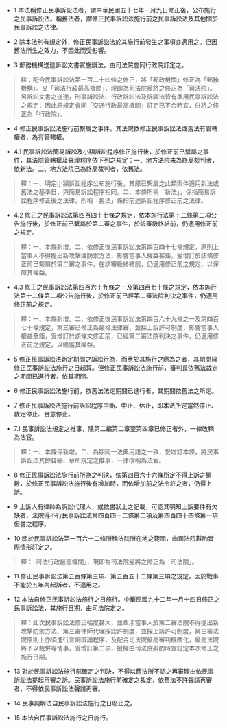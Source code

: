 * 1 本法稱修正民事訴訟法者，謂中華民國五十七年一月九日修正後，公布施行之民事訴訟法。稱舊法者，謂修正民事訴訟法施行前之民事訴訟法及其他關於民事訴訟之法律。

* 2 除本法別有規定外，修正民事訴訟法於其施行前發生之事項亦適用之。但因舊法所生之效力，不因此而受影響。

* 3 郵務機構送達訴訟文書實施辦法，由司法院會同行政院訂定之。

> 釋：配合民事訴訟法第一百二十四條之修正，將「郵政機關」修正為「郵務機構」。又「司法行政最高機關」，現即為司法院爰將之修正為「司法院」。另訴訟文書之送達，刑事訴訟法、行政訴訟法及訴願法皆有準用民事訴訟法之規定，因此原規定會同「交通行政最高機關」訂定已不合時宜，併將之修正為「行政院」。

* 4 修正民事訴訟法施行前繫屬之事件，其法院依修正民事訴訟法或舊法有管轄權者，為有管轄權。

* 4.1 民事訴訟法簡易訴訟及小額訴訟程序修正施行後，於修正前已繫屬之事件，其法院管轄權及審理程序依下列之規定：一、地方法院未為終局裁判者，依新法。二、地方法院已為終局裁判者，依舊法。

> 釋：一、明定小額訴訟程序公布施行後，其原已繫屬之此類案件適用新法或舊法之基準日，與簡易訴訟程序相同。二、本條所稱「新法」，係指簡易訴訟程序修正後之法律，所稱「舊法」係指前述訴訟程序修正前之法律。

* 4.2 修正之民事訴訟法第四百四十七條之規定，依本施行法第十二條第二項公告施行後，於修正前已繫屬於第二審之事件，於該審級終結前，仍適用修正前之規定。

> 釋：一、本條新增。二、依修正後民事訴訟法第四百四十七條規定，原則上當事人不得提出新攻擊或防禦方法，影響當事人權益甚鉅，爰增訂於該條修正前已繫屬於第二審之事件，在該審級終結前，仍適用修正前之規定，以保障其權益。

* 4.3 修正之民事訴訟法第四百六十九條之一及第四百七十條之規定，依本施行法第十二條第二項公告施行後，於修正前已經第二審法院判決之事件，仍適用修正前之規定。

> 釋：一、本條新增。二、依修正後民事訴訟法第四百六十九條之一及第四百七十條規定，第三審已修正為嚴格法律審，並採上訴許可制度，影響當事人權益至鉅，爰增訂於該條文修正前，已經第二審法院判決之事件，仍適用修正前之規定，以維護其權益。

* 5 修正民事訴訟法新定期間之訴訟行為，而應於其施行之際為之者，其期間自修正民事訴訟法施行之日起算。但修正民事訴訟法施行前，審判長依舊法裁定之期間已進行者，依其期間。

* 6 修正民事訴訟法施行前，依舊法法定期間已進行者，其期間依舊法之所定。

* 7 修正民事訴訟法施行前訴訟程序中斷、中止、休止，即本法所定當然停止、裁定停止、合意停止。

* 7.1 民事訴訟法規定之推事，除第二編第二章至第四章已修正者外，一律改稱為法官。

> 釋：一、本條係新增。二、為期同一法典用語之一致，爰增訂本條，將民事訴訟法其餘各編、章所規定之推事，一律改稱為法官。

* 8 修正民事訴訟法施行前所為之判決，依第四百六十六條所定不得上訴之額數，於修正民事訴訟法施行後有增加時，而依增加前之法令許之者，仍得上訴。

* 9 上訴人有律師為訴訟代理人，或依書狀上之記載，可認其明知上訴要件有欠缺者，法院得不行民事訴訟法第四百四十二條第二項及第四百四十四條第一項但書之程序。

* 10 關於民事訴訟法第一百六十二條所稱法院所在地之範圍，由司法院斟酌實際情形訂定之。

> 釋：「司法行政最高機關」，現即為司法院爰將之修正為「司法院」。

* 11 修正民事訴訟法第五百條第三項、第五百五十二條第三項之規定，因於戰事不能於五年內起訴者，不適用之。

* 12 本法自修正民事訴訟法施行之日施行。中華民國九十二年一月十四日修正之民事訴訟法，其施行日期，由司法院定之。

> 釋：此次民事訴訟法修正幅度甚大，並牽涉當事人於第二審法院不得提出新攻擊防禦方法、第三審律師代理採認許制度，並採上訴許可制度，第三審法院原則上亦須進行言詞辯論程序，及配合司法院最高審判機關化，最高法院將予以裁併等情事，爰增訂第二項，授權由司法院斟酌時宜訂定本次修正之施行日期。

* 13 對於民事訴訟法施行前確定之判決，不得以舊法所不認之再審理由依民事訴訟法提起再審之訴。民事訴訟法施行前確定之裁定，依舊法不許聲請再審者，不得依民事訴訟法聲請再審。

* 14 民事調解法自民事訴訟法施行之日廢止之。

* 15 本法自民事訴訟法施行之日施行。

